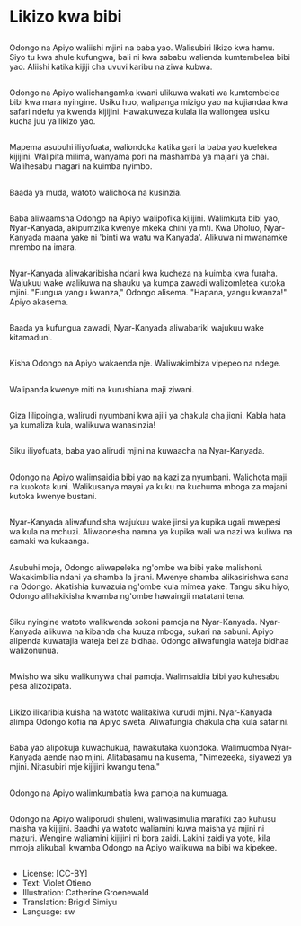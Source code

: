 # Likizo kwa bibi

##
Odongo na Apiyo waliishi mjini na baba yao. Walisubiri likizo kwa hamu. Siyo tu kwa shule kufungwa, bali ni kwa sababu walienda kumtembelea bibi yao. Aliishi katika kijiji cha uvuvi karibu na ziwa kubwa.

##
Odongo na Apiyo walichangamka kwani ulikuwa wakati wa kumtembelea bibi kwa mara nyingine. Usiku huo, walipanga mizigo yao na kujiandaa kwa safari ndefu ya kwenda kijijini. Hawakuweza kulala ila waliongea usiku kucha juu ya likizo yao.

##
Mapema asubuhi iliyofuata, waliondoka katika gari la baba yao kuelekea kijijini. Walipita milima, wanyama pori na mashamba ya majani ya chai. Walihesabu magari na kuimba nyimbo.

##
Baada ya muda, watoto walichoka na kusinzia.

##
Baba aliwaamsha Odongo na Apiyo walipofika kijijini. Walimkuta bibi yao, Nyar-Kanyada, akipumzika kwenye mkeka chini ya mti. Kwa Dholuo, Nyar-Kanyada maana yake ni 'binti wa watu wa Kanyada'. Alikuwa ni mwanamke mrembo na imara.

##
Nyar-Kanyada aliwakaribisha ndani kwa kucheza na kuimba kwa furaha. Wajukuu wake walikuwa na shauku ya kumpa zawadi walizomletea kutoka mjini. "Fungua yangu kwanza," Odongo alisema. "Hapana, yangu kwanza!" Apiyo akasema.

##
Baada ya kufungua zawadi, Nyar-Kanyada aliwabariki wajukuu wake kitamaduni.

##
Kisha Odongo na Apiyo wakaenda nje. Waliwakimbiza vipepeo na ndege.

##
Walipanda kwenye miti na kurushiana maji ziwani.

##
Giza Iilipoingia, walirudi nyumbani kwa ajili ya chakula cha jioni. Kabla hata ya kumaliza kula, walikuwa wanasinzia!

##
Siku iliyofuata, baba yao alirudi mjini na kuwaacha na Nyar-Kanyada.

##
Odongo na Apiyo walimsaidia bibi yao na kazi za nyumbani. Walichota maji na kuokota kuni. Walikusanya mayai ya kuku na kuchuma mboga za majani kutoka kwenye bustani.

##
Nyar-Kanyada aliwafundisha wajukuu wake jinsi ya kupika ugali mwepesi wa kula na mchuzi. Aliwaonesha namna ya kupika wali wa nazi wa kuliwa na samaki wa kukaanga.

##
Asubuhi moja, Odongo aliwapeleka ng'ombe wa bibi yake malishoni. Wakakimbilia ndani ya shamba la jirani. Mwenye shamba alikasirishwa sana na Odongo. Akatishia kuwazuia ng'ombe kula mimea yake. Tangu siku hiyo, Odongo alihakikisha kwamba ng'ombe hawaingii matatani tena.

##
Siku nyingine watoto walikwenda sokoni pamoja na Nyar-Kanyada. Nyar-Kanyada alikuwa na kibanda cha kuuza mboga, sukari na sabuni. Apiyo alipenda kuwatajia wateja bei za bidhaa. Odongo aliwafungia wateja bidhaa walizonunua.

##
Mwisho wa siku walikunywa chai pamoja. Walimsaidia bibi yao kuhesabu pesa alizozipata.

##
Likizo ilikaribia kuisha na watoto walitakiwa kurudi mjini. Nyar-Kanyada alimpa Odongo kofia na Apiyo sweta. Aliwafungia chakula cha kula safarini.

##
Baba yao alipokuja kuwachukua, hawakutaka kuondoka. Walimuomba Nyar-Kanyada aende nao mjini. Alitabasamu na kusema, "Nimezeeka, siyawezi ya mjini. Nitasubiri mje kijijini kwangu tena."

##
Odongo na Apiyo walimkumbatia kwa pamoja na kumuaga.

##
Odongo na Apiyo waliporudi shuleni, waliwasimulia marafiki zao kuhusu maisha ya kijijini. Baadhi ya watoto waliamini kuwa maisha ya mjini ni mazuri. Wengine waliamini kijijini ni bora zaidi. Lakini zaidi ya yote, kila mmoja alikubali kwamba Odongo na Apiyo walikuwa na bibi wa kipekee.

##
* License: [CC-BY]
* Text: Violet Otieno
* Illustration: Catherine Groenewald
* Translation: Brigid Simiyu
* Language: sw

